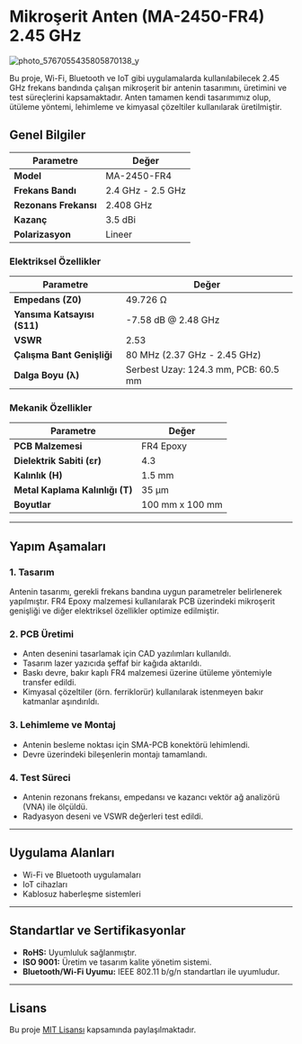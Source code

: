 # Mikroşerit Anten (MA-2450-FR4) 2.45 GHz

![photo_5767055435805870138_y](https://github.com/user-attachments/assets/98bb7c6c-f1f5-47a1-b13b-37ac167bbc5e)


Bu proje, Wi-Fi, Bluetooth ve IoT gibi uygulamalarda kullanılabilecek 2.45 GHz frekans bandında çalışan mikroşerit bir antenin tasarımını, üretimini ve test süreçlerini kapsamaktadır. Anten tamamen kendi tasarımımız olup, ütüleme yöntemi, lehimleme ve kimyasal çözeltiler kullanılarak üretilmiştir.

## Genel Bilgiler

| **Parametre**          | **Değer**                |
|-------------------------|--------------------------|
| **Model**              | MA-2450-FR4             |
| **Frekans Bandı**      | 2.4 GHz - 2.5 GHz       |
| **Rezonans Frekansı**  | 2.408 GHz              |
| **Kazanç**             | 3.5 dBi                |
| **Polarizasyon**       | Lineer                 |

### Elektriksel Özellikler

| **Parametre**           | **Değer**                |
|--------------------------|--------------------------|
| **Empedans (Z0)**       | 49.726 Ω                |
| **Yansıma Katsayısı (S11)** | -7.58 dB @ 2.48 GHz   |
| **VSWR**                | 2.53                   |
| **Çalışma Bant Genişliği** | 80 MHz (2.37 GHz - 2.45 GHz) |
| **Dalga Boyu (λ)**      | Serbest Uzay: 124.3 mm, PCB: 60.5 mm |

### Mekanik Özellikler

| **Parametre**           | **Değer**                |
|--------------------------|--------------------------|
| **PCB Malzemesi**       | FR4 Epoxy              |
| **Dielektrik Sabiti (εr)** | 4.3                  |
| **Kalınlık (H)**        | 1.5 mm                 |
| **Metal Kaplama Kalınlığı (T)** | 35 μm          |
| **Boyutlar**            | 100 mm x 100 mm        |

---

## Yapım Aşamaları

### 1. Tasarım
Antenin tasarımı, gerekli frekans bandına uygun parametreler belirlenerek yapılmıştır. FR4 Epoxy malzemesi kullanılarak PCB üzerindeki mikroşerit genişliği ve diğer elektriksel özellikler optimize edilmiştir.

### 2. PCB Üretimi
- Anten desenini tasarlamak için CAD yazılımları kullanıldı.
- Tasarım lazer yazıcıda şeffaf bir kağıda aktarıldı.
- Baskı devre, bakır kaplı FR4 malzemesi üzerine ütüleme yöntemiyle transfer edildi.
- Kimyasal çözeltiler (örn. ferriklorür) kullanılarak istenmeyen bakır katmanlar aşındırıldı.

### 3. Lehimleme ve Montaj
- Antenin besleme noktası için SMA-PCB konektörü lehimlendi.
- Devre üzerindeki bileşenlerin montajı tamamlandı.

### 4. Test Süreci
- Antenin rezonans frekansı, empedansı ve kazancı vektör ağ analizörü (VNA) ile ölçüldü.
- Radyasyon deseni ve VSWR değerleri test edildi.

---

## Uygulama Alanları
- Wi-Fi ve Bluetooth uygulamaları
- IoT cihazları
- Kablosuz haberleşme sistemleri

---

## Standartlar ve Sertifikasyonlar

- **RoHS:** Uyumluluk sağlanmıştır.
- **ISO 9001:** Üretim ve tasarım kalite yönetim sistemi.
- **Bluetooth/Wi-Fi Uyumu:** IEEE 802.11 b/g/n standartları ile uyumludur.

---

## Lisans
Bu proje [MIT Lisansı](LICENSE) kapsamında paylaşılmaktadır.

